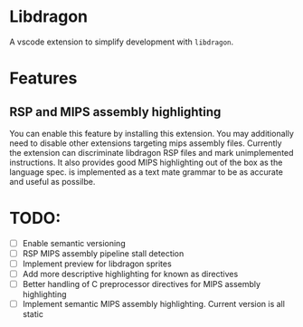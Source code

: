 # Libdragon

A vscode extension to simplify development with `libdragon`.

# Features

## RSP and MIPS assembly highlighting

You can enable this feature by installing this extension. You may additionally need to disable other extensions targeting mips assembly files. Currently the extension can discriminate libdragon RSP files and mark unimplemented instructions. It also provides good MIPS highlighting out of the box as the language spec. is implemented as a text mate grammar to be as accurate and useful as possilbe.

# TODO:

- [ ] Enable semantic versioning
- [ ] RSP MIPS assembly pipeline stall detection
- [ ] Implement preview for libdragon sprites
- [ ] Add more descriptive highlighting for known as directives
- [ ] Better handling of C preprocessor directives for MIPS assembly highlighting
- [ ] Implement semantic MIPS assembly highlighting. Current version is all static
